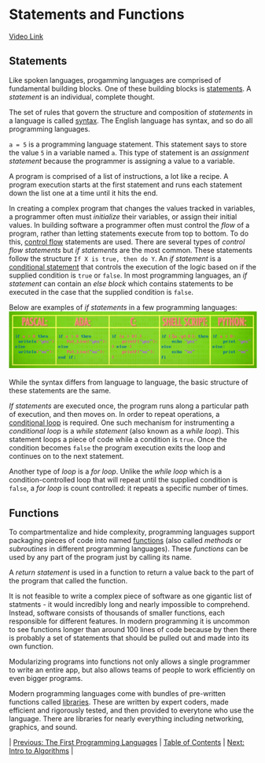 # Statements and Functions
[Video Link](https://youtu.be/l26oaHV7D40)

## Statements
Like spoken languages, progamming languages are comprised of fundamental building blocks. One of these building blocks is [statements](../glossary/README.md#statement). A _statement_ is an individual, complete thought.

The set of rules that govern the structure and composition of _statements_ in a language is called [syntax](../glossary/README.md#syntax). The English language has syntax, and so do all programming languages.

`a = 5` is a programming language statement. This statement says to store the value `5` in a variable named `a`. This type of statement is an _assignment statement_ because the programmer is assigning a value to a variable.

A program is comprised of a list of instructions, a lot like a recipe. A program execution starts at the first statement and runs each statement down the list one at a time until it hits the end.

In creating a complex program that changes the values tracked in variables, a programmer often must _initialize_ their variables, or assign their initial values. In building software a programmer often must control the _flow_ of a program, rather than letting statements execute from top to bottom. To do this, [control flow](../glossary/README.md#control-flow) statements are used. There are several types of _control flow statements_ but _if statements_ are the most common. These statements follow the structure `If X is true, then do Y`. An _if statement_ is a [conditional statement](../glossary/README.md#conditional) that controls the execution of the logic based on if the supplied condition is `true` or `false`. In most programming languages, an _if statement_ can contain an _else block_ which contains statements to be executed in the case that the supplied condition is `false`.

Below are examples of _if statements_ in a few programming languages:
![If statements](./if-statements.JPG)
<br /><br />
While the syntax differs from language to language, the basic structure of these statements are the same.

_If statements_ are executed once, the program runs along a particular path of execution, and then moves on. In order to repeat operations, a [conditional loop](../glossary/README.md#conditional-loop) is required. One such mechanism for instrumenting a _conditional loop_ is a _while statement_ (also known as a _while loop_). This statement loops a piece of code while a condition is `true`. Once the condition becomes `false` the program execution exits the loop and continues on to the next statement.

Another type of _loop_ is a _for loop_. Unlike the _while loop_ which is a condition-controlled loop that will repeat until the supplied condition is `false`, a _for loop_ is count controlled: it repeats a specific number of times.

## Functions
To compartmentalize and hide complexity, programming languages support packaging pieces of code into named [functions](../glossary/README.md#subroutine) (also called _methods_ or _subroutines_ in different programming languages). These _functions_ can be used by any part of the program just by calling its name.

A _return statement_ is used in a function to return a value back to the part of the program that called the function.

It is not feasible to write a complex piece of software as one gigantic list of statments - it would incredibly long and nearly impossible to comprehend. Instead, software consists of thousands of smaller functions, each responsible for different features. In modern programming it is uncommon to see functions longer than around 100 lines of code because by then there is probably a set of statements that should be pulled out and made into its own function.

Modularizing programs into functions not only allows a single programmer to write an entire app, but also allows teams of people to work efficiently on even bigger programs.

Modern programming languages come with bundles of pre-written functions called [libraries](../glossary/README.md#library). These are written by expert coders, made efficient and rigorously tested, and then provided to everytone who use the language. There are libraries for nearly everything including networking, graphics, and sound.

| [Previous: The First Programming Languages](../11/README.md) | [Table of Contents](../README.md#table-of-contents) | [Next: Intro to Algorithms](../13/README.md) |
